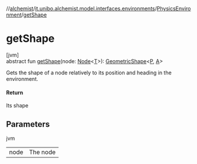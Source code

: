 //[alchemist](../../../index.md)/[it.unibo.alchemist.model.interfaces.environments](../index.md)/[PhysicsEnvironment](index.md)/[getShape](get-shape.md)

# getShape

[jvm]\
abstract fun [getShape](get-shape.md)(node: [Node](../../it.unibo.alchemist.model.interfaces/-node/index.md)<[T](index.md)>): [GeometricShape](../../it.unibo.alchemist.model.interfaces.geometry/-geometric-shape/index.md)<[P](index.md), [A](index.md)>

Gets the shape of a node relatively to its position and heading in the environment.

#### Return

Its shape

## Parameters

jvm

| | |
|---|---|
| node | The node |
